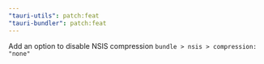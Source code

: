```yaml
---
"tauri-utils": patch:feat
"tauri-bundler": patch:feat
---
```


Add an option to disable NSIS compression `bundle > nsis > compression: "none"`
